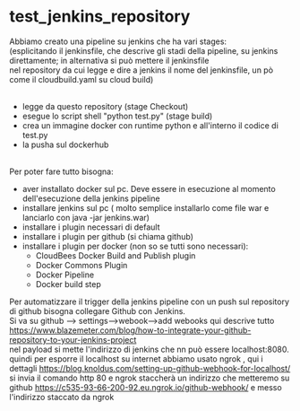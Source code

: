 # test_jenkins_repository

Abbiamo creato una pipeline su jenkins che ha vari stages:<br> 
(esplicitando il jenkinsfile, che descrive gli stadi della pipeline, su jenkins direttamente; in alternativa si può mettere il jenkinsfile <br>
nel repository da cui legge e dire a jenkins il nome del jenkinsfile, un pò come il cloudbuild.yaml su cloud build) <br> <br>

- legge da questo repository (stage Checkout)
- esegue lo script shell "python test.py"  (stage build)
- crea un immagine docker con runtime python e all'interno il codice di test.py
- la pusha sul dockerhub   <br> <br>


Per poter fare tutto bisogna:
- aver installato docker sul pc. Deve essere in esecuzione al momento dell'esecuzione della jenkins pipeline 
- installare jenkins sul pc ( molto semplice installarlo come file war e lanciarlo con  java -jar jenkins.war)
- installare i plugin necessari di default
- installare i plugin per github  (si chiama github)
- installare i plugin per docker (non so se tutti sono necessari): 
    -  CloudBees Docker Build and Publish plugin
    -  Docker Commons Plugin
    -  Docker Pipeline
    -  Docker build step 
    
Per automatizzare il trigger della jenkins pipeline con un push sul repository di github bisogna collegare Github con Jenkins. <br>
Si va su github  --> settings-->webook-->add webooks   qui descrive tutto https://www.blazemeter.com/blog/how-to-integrate-your-github-repository-to-your-jenkins-project <br>
nel payload si mette l'indirizzo di jenkins che nn può essere  localhost:8080. <br> 
quindi per esporre il localhost su internet abbiamo usato ngrok , qui i dettagli https://blog.knoldus.com/setting-up-github-webhook-for-localhost/ <br>
si invia il comando http 80   e ngrok staccherà un indirizzo che metteremo su github
https://c535-93-66-200-92.eu.ngrok.io/github-webhook/
e messo l'indirizzo staccato da ngrok  

